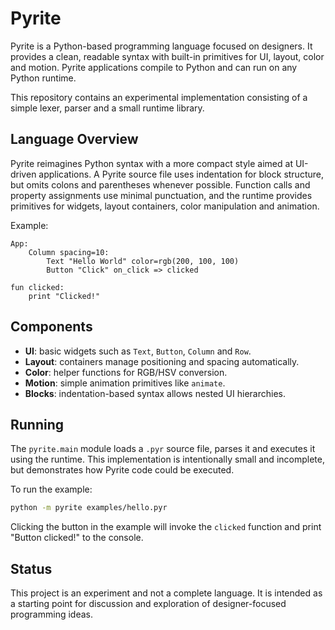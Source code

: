 # Pyrite

Pyrite is a Python-based programming language focused on designers. It
provides a clean, readable syntax with built-in primitives for UI, layout,
color and motion. Pyrite applications compile to Python and can run on any
Python runtime.

This repository contains an experimental implementation consisting of a
simple lexer, parser and a small runtime library.

## Language Overview

Pyrite reimagines Python syntax with a more compact style aimed at UI-driven
applications. A Pyrite source file uses indentation for block structure, but
omits colons and parentheses whenever possible. Function calls and property
assignments use minimal punctuation, and the runtime provides primitives for
widgets, layout containers, color manipulation and animation.

Example:

```pyr
App:
    Column spacing=10:
        Text "Hello World" color=rgb(200, 100, 100)
        Button "Click" on_click => clicked

fun clicked:
    print "Clicked!"
```

## Components

- **UI**: basic widgets such as `Text`, `Button`, `Column` and `Row`.
- **Layout**: containers manage positioning and spacing automatically.
- **Color**: helper functions for RGB/HSV conversion.
- **Motion**: simple animation primitives like `animate`.
- **Blocks**: indentation-based syntax allows nested UI hierarchies.

## Running

The `pyrite.main` module loads a `.pyr` source file, parses it and executes it
using the runtime. This implementation is intentionally small and incomplete,
but demonstrates how Pyrite code could be executed.

To run the example:

```bash
python -m pyrite examples/hello.pyr
```
Clicking the button in the example will invoke the `clicked` function and print
"Button clicked!" to the console.

## Status

This project is an experiment and not a complete language. It is intended as a
starting point for discussion and exploration of designer-focused
programming ideas.
